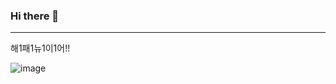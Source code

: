 ### Hi there 👋
----

해1패1뉴1이1어!!

![image](https://user-images.githubusercontent.com/75169239/147830136-87421a82-6896-42cc-b702-51b52676a437.png)


